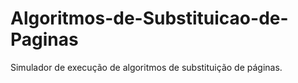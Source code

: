 # Algoritmos-de-Substituicao-de-Paginas
Simulador de execução de algoritmos de substituição de páginas.

